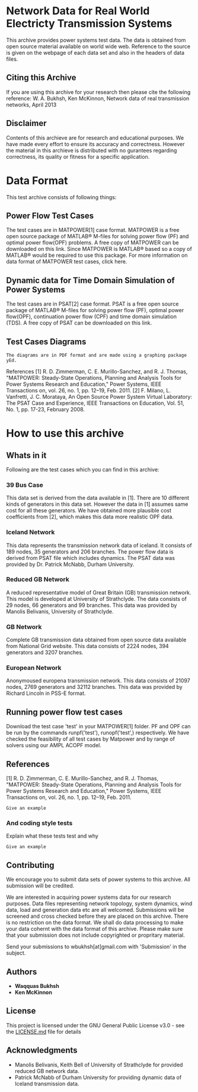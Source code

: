 # Network Data for Real World Electricty Transmission Systems

This archive provides power systems test data. The data is obtained from open source material available on world wide web. Reference to the source is given on the webpage of each data set and also in the headers of data files.

## Citing this Archive

If you are using this archive for your research then please cite the following reference:
W. A. Bukhsh, Ken McKinnon, Network data of real transmission networks, April 2013

## Disclaimer

Contents of this archieve are for research and educational purposes. We have made every effort to ensure its accuracy and correctness. However the material in this archieve is distributed with no gurantees regarding correctness, its quality or fitness for a specific application.


# Data Format

This test archive consists of following things:

##   Power Flow Test Cases

The test cases are in MATPOWER[1] case format. MATPOWER is a free open source package of MATLAB® M-files for solving power flow (PF) and optimal power flow(OPF) problems. A free copy of MATPOWER can be downloaded on this link. Since MATPOWER is MATLAB® based so a copy of MATLAB® would be required to use this package. For more information on data format of MATPOWER test cases, click here.

##    Dynamic data for Time Domain Simulation of Power Systems

  The test cases are in PSAT[2] case format. PSAT is a free open source package of MATLAB® M-files for solving power flow (PF), optimal power flow(OPF), continuation power flow (CPF) and time domain simulation (TDS). A free copy of PSAT can be downloaded on this link.
 
 ## Test Cases Diagrams

    The diagrams are in PDF format and are made using a graphing package yEd. 

References
[1] R. D. Zimmerman, C. E. Murillo-Sanchez, and R. J. Thomas, "MATPOWER: Steady-State Operations, Planning and Analysis Tools for Power Systems Research and Education," Power Systems, IEEE Transactions on, vol. 26, no. 1, pp. 12–19, Feb. 2011. [2] F. Milano, L. Vanfretti, J. C. Morataya, An Open Source Power System Virtual Laboratory: The PSAT Case and Experience, IEEE Transactions on Education, Vol. 51, No. 1, pp. 17-23, February 2008. 

# How to use this archive

## Whats in it
Following are the test cases which you can find in this archive:

### 39 Bus Case

This data set is derived from the data available in [1]. There are 10 different kinds of generators in this data set. However the data in [1] assumes same cost for all these generators. We have obtained more plausible cost coefficients from [2], which makes this data more realistic OPF data.

### Iceland Network
This data represents the transmission network data of iceland. It consists of 189 nodes, 35 generators and 206 branches. The power flow data is derived from PSAT file which includes dynamics. The PSAT data was provided by Dr. Patrick McNabb, Durham University.

### Reduced GB Network
  A reduced representative model of Great Britain (GB) transmission network. This model is developed at University of Strathclyde. The data consists of 29 nodes, 66 generators and 99 branches. This data was provided by Manolis Belivanis, University of Strathclyde.

### GB Network

Complete GB transmission data obtained from open source data available from National Grid website. This data consists of 2224 nodes, 394 generators and 3207 branches.

### European Network
  Anonymoused europena transmission network. This data consists of 21097 nodes, 2769 generators and 32112 branches. This data was provided by Richard Lincoln in PSS-E format.

## Running power flow test cases

Download the test case 'test' in your MATPOWER[1] folder. PF and OPF can be run by the commands runpf('test'), runopf('test',) respectively. We have checked the feasibility of all test cases by Matpower and by range of solvers using our AMPL ACOPF model.

 
## References
[1] R. D. Zimmerman, C. E. Murillo-Sanchez, and R. J. Thomas, "MATPOWER: Steady-State Operations, Planning and Analysis Tools for Power Systems Research and Education," Power Systems, IEEE Transactions on, vol. 26, no. 1, pp. 12–19, Feb. 2011. 

```
Give an example
```

### And coding style tests

Explain what these tests test and why

```
Give an example
```

## Contributing

We encourage you to submit data sets of power systems to this archive. All submission will be credited.

We are interested in acquiring power systems data for our research purposes. Data files representing network topology, system dynamics, wind data, load and generation data etc are all welcomed. Submissions will be screened and cross checked before they are placed on this archive. There is no restriction on the data format. We shall do data processing to make your data cohernt with the data format of this archive. Please make sure that your submission does not include copyrighted or propritary material.

Send your submissions to wbukhsh[at]gmail.com with 'Submission' in the subject. 



## Authors

* **Waqquas Bukhsh** 
* **Ken McKinnon** 


## License

This project is licensed under the GNU General Public License v3.0 - see the [LICENSE.md](LICENSE.md) file for details

## Acknowledgments

* Manolis Belivanis, Keith Bell of University of Strathclyde for provided reduced GB network data.
* Patrick McNabb of Durham University for providing dynamic data of Iceland transmission data.


